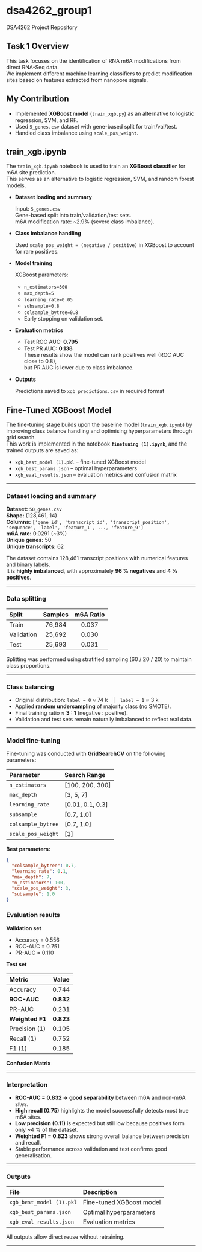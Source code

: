 # dsa4262_group1
DSA4262 Project Repository

## Task 1 Overview
This task focuses on the identification of RNA m6A modifications from direct RNA-Seq data.  
We implement different machine learning classifiers to predict modification sites based on features extracted from nanopore signals.

## My Contribution
- Implemented **XGBoost model** (`train_xgb.py`) as an alternative to logistic regression, SVM, and RF.  
- Used `5_genes.csv` dataset with gene-based split for train/val/test.  
- Handled class imbalance using `scale_pos_weight`.  

## train_xgb.ipynb

The `train_xgb.ipynb` notebook is used to train an **XGBoost classifier** for m6A site prediction.  
This serves as an alternative to logistic regression, SVM, and random forest models.

- **Dataset loading and summary**
  
  Input: `5_genes.csv`  
  Gene-based split into train/validation/test sets.  
  m6A modification rate: ~2.9% (severe class imbalance).

- **Class imbalance handling**
  
  Used `scale_pos_weight = (negative / positive)` in XGBoost to account for rare positives.

- **Model training**
  
  XGBoost parameters:  
  - `n_estimators=300`  
  - `max_depth=5`  
  - `learning_rate=0.05`  
  - `subsample=0.8`  
  - `colsample_bytree=0.8`  
  - Early stopping on validation set.

- **Evaluation metrics**
  
  - Test ROC AUC: **0.795**  
  - Test PR AUC: **0.138**  
  These results show the model can rank positives well (ROC AUC close to 0.8),  
  but PR AUC is lower due to class imbalance.

- **Outputs**
  
  Predictions saved to `xgb_predictions.csv` in required format


## Fine-Tuned XGBoost Model

The fine-tuning stage builds upon the baseline model (`train_xgb.ipynb`) by improving class balance handling and optimising hyperparameters through grid search.  
This work is implemented in the notebook **`finetuning (1).ipynb`**, and the trained outputs are saved as:

- `xgb_best_model (1).pkl` – fine-tuned XGBoost model  
- `xgb_best_params.json` – optimal hyperparameters  
- `xgb_eval_results.json` – evaluation metrics and confusion matrix  

---

### **Dataset loading and summary**

**Dataset:** `50_genes.csv`  
**Shape:** (128,461, 14)  
**Columns:** `['gene_id', 'transcript_id', 'transcript_position', 'sequence', 'label', 'feature_1', ..., 'feature_9']`  
**m6A rate:** 0.0291 (~3%)  
**Unique genes:** 50  
**Unique transcripts:** 62  

The dataset contains 128,461 transcript positions with numerical features and binary labels.  
It is **highly imbalanced**, with approximately **96 % negatives** and **4 % positives**.

---

### **Data splitting**

| Split | Samples | m6A Ratio |
|:--|:--:|:--:|
| Train | 76,984 | 0.037 |
| Validation | 25,692 | 0.030 |
| Test | 25,693 | 0.031 |

Splitting was performed using stratified sampling (60 / 20 / 20) to maintain class proportions.

---

### **Class balancing**

- Original distribution: `label = 0` ≈ 74 k | `label = 1` ≈ 3 k  
- Applied **random undersampling** of majority class (no SMOTE).  
- Final training ratio ≈ **3 : 1** (negative : positive).  
- Validation and test sets remain naturally imbalanced to reflect real data.

---

### **Model fine-tuning**

Fine-tuning was conducted with **GridSearchCV** on the following parameters:

| Parameter | Search Range |
|:--|:--|
| `n_estimators` | [100, 200, 300] |
| `max_depth` | [3, 5, 7] |
| `learning_rate` | [0.01, 0.1, 0.3] |
| `subsample` | [0.7, 1.0] |
| `colsample_bytree` | [0.7, 1.0] |
| `scale_pos_weight` | [3] |

**Best parameters:**
```json
{
  "colsample_bytree": 0.7,
  "learning_rate": 0.1,
  "max_depth": 7,
  "n_estimators": 100,
  "scale_pos_weight": 3,
  "subsample": 1.0
}
```

### **Evaluation results**

**Validation set**

- Accuracy = 0.556  
- ROC-AUC = 0.751  
- PR-AUC = 0.110  

**Test set**

| Metric | Value |
|:--|:--:|
| Accuracy | 0.744 |
| **ROC-AUC** | **0.832** |
| PR-AUC | 0.231 |
| **Weighted F1** | **0.823** |
| Precision (1) | 0.105 |
| Recall (1) | 0.752 |
| F1 (1) | 0.185 |

**Confusion Matrix**


---

### **Interpretation**

- **ROC-AUC = 0.832 → good separability** between m6A and non-m6A sites.  
- **High recall (0.75)** highlights the model successfully detects most true m6A sites.  
- **Low precision (0.11)** is expected but still low because positives form only ~4 % of the dataset.  
- **Weighted F1 = 0.823** shows strong overall balance between precision and recall.  
- Stable performance across validation and test confirms good generalisation.

---

### **Outputs**

| File | Description |
|:--|:--|
| `xgb_best_model (1).pkl` | Fine-tuned XGBoost model |
| `xgb_best_params.json` | Optimal hyperparameters |
| `xgb_eval_results.json` | Evaluation metrics |

All outputs allow direct reuse without retraining.

---



